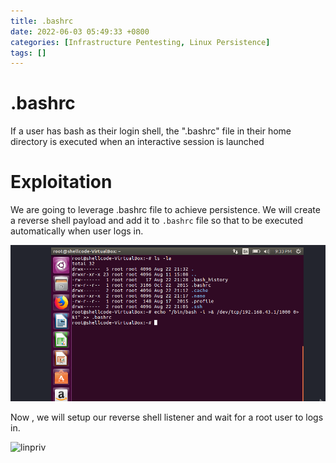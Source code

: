 ```yaml
---
title: .bashrc
date: 2022-06-03 05:49:33 +0800
categories: [Infrastructure Pentesting, Linux Persistence]
tags: []  
---
```


# .bashrc

If a user has bash as their login shell, the ".bashrc" file in their home directory is executed when an interactive session is launched

# Exploitation

We are going to leverage .bashrc file to achieve persistence. We will create a reverse shell payload and add it to `.bashrc` file so that to be executed automatically when user logs in.

![linpriv](https://raw.githubusercontent.com/cyberkhalid/cyberkhalid.github.io/main/assets/img/ipentest/pbash1.png)

Now , we will setup our reverse shell listener and wait for a root user to logs in.

![linpriv](https://raw.githubusercontent.com/cyberkhalid/cyberkhalid.github.io/main/assets/img/ipentest/pbash2)
 
